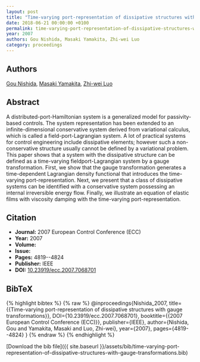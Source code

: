 ```yaml
---
layout: post
title: "Time-varying port-representation of dissipative structures with gauge transformations"
date: 2018-06-21 00:00:00 +0100
permalink: time-varying-port-representation-of-dissipative-structures-with-gauge-transformations
year: 2007
authors: Gou Nishida, Masaki Yamakita, Zhi-wei Luo
category: proceedings
---
```

 
## Authors
[Gou Nishida](authors/gou-nishida), [Masaki Yamakita](authors/masaki-yamakita), [Zhi-wei Luo](authors/zhi-wei-luo)
 
## Abstract
A distributed-port-Hamiltonian system is a generalized model for passivity-based controls. The system representation has been extended to an infinite-dimensional conservative system derived from variational calculus, which is called a field-port-Lagrangian system. A lot of practical systems for control engineering include dissipative elements; however such a non-conservative structure usually cannot be defined by a variational problem. This paper shows that a system with the dissipative structure can be defined as a time-varying fieldport-Lagrangian system by a gauge transformation. First, we show that the gauge transformation generates a time-dependent Lagrangian density functional that introduces the time-varying port-representation. Next, we present that a class of dissipative systems can be identified with a conservative system possessing an internal irreversible energy flow. Finally, we illustrate an equation of elastic films with viscosity damping with the time-varying port-representation.
 
## Citation
- **Journal:** 2007 European Control Conference (ECC)
- **Year:** 2007
- **Volume:** 
- **Issue:** 
- **Pages:** 4819--4824
- **Publisher:** IEEE
- **DOI:** [10.23919/ecc.2007.7068701](https://doi.org/10.23919/ecc.2007.7068701)
 
## BibTeX
{% highlight bibtex %}
{% raw %}
@inproceedings{Nishida_2007,
  title={{Time-varying port-representation of dissipative structures with gauge transformations}},
  DOI={10.23919/ecc.2007.7068701},
  booktitle={{2007 European Control Conference (ECC)}},
  publisher={IEEE},
  author={Nishida, Gou and Yamakita, Masaki and Luo, Zhi-wei},
  year={2007},
  pages={4819--4824}
}
{% endraw %}
{% endhighlight %}
 
[Download the bib file]({{ site.baseurl }}/assets/bib/time-varying-port-representation-of-dissipative-structures-with-gauge-transformations.bib)
 
